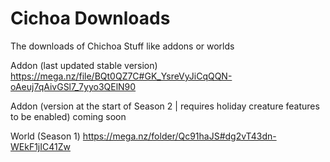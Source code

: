 # Cichoa Downloads
The downloads of Chichoa Stuff like addons or worlds

Addon (last updated stable version)
https://mega.nz/file/BQt0QZ7C#GK_YsreVyJiCqQQN-oAeuj7qAivGSl7_7yyo3QElN90

Addon (version at the start of Season 2 | requires holiday creature features to be enabled)
coming soon

World (Season 1)
https://mega.nz/folder/Qc91haJS#dg2vT43dn-WEkF1jIC41Zw
